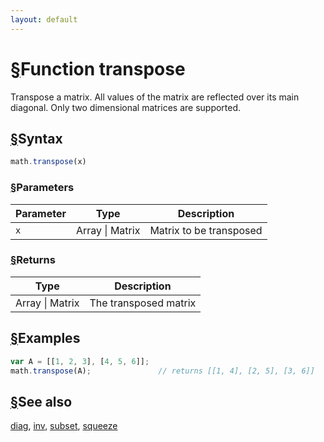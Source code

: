 ```yaml
---
layout: default
---
```


<h1 id="function-transpose"><a href="#function-transpose">&sect;</a>Function transpose</h1>

Transpose a matrix. All values of the matrix are reflected over its
main diagonal. Only two dimensional matrices are supported.


<h2 id="syntax"><a href="#syntax">&sect;</a>Syntax</h2>

```js
math.transpose(x)
```

<h3 id="parameters"><a href="#parameters">&sect;</a>Parameters</h3>

Parameter | Type | Description
--------- | ---- | -----------
`x` | Array &#124; Matrix | Matrix to be transposed

<h3 id="returns"><a href="#returns">&sect;</a>Returns</h3>

Type | Description
---- | -----------
Array &#124; Matrix | The transposed matrix


<h2 id="examples"><a href="#examples">&sect;</a>Examples</h2>

```js
var A = [[1, 2, 3], [4, 5, 6]];
math.transpose(A);               // returns [[1, 4], [2, 5], [3, 6]]
```


<h2 id="see-also"><a href="#see-also">&sect;</a>See also</h2>

[diag](diag.html),
[inv](inv.html),
[subset](subset.html),
[squeeze](squeeze.html)


<!-- Note: This file is automatically generated from source code comments. Changes made in this file will be overridden. -->
